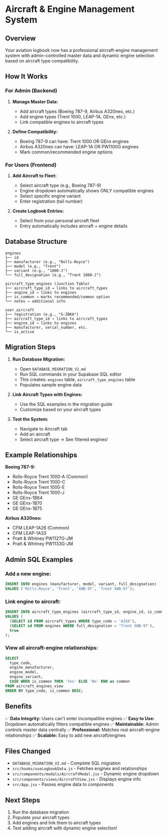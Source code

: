 # Aircraft & Engine Management System

## Overview
Your aviation logbook now has a professional aircraft-engine management system with admin-controlled master data and dynamic engine selection based on aircraft type compatibility.

## How It Works

### For Admin (Backend)
1. **Manage Master Data:**
   - Add aircraft types (Boeing 787-9, Airbus A320neo, etc.)
   - Add engine types (Trent 1000, LEAP-1A, GEnx, etc.)
   - Link compatible engines to aircraft types

2. **Define Compatibility:**
   - Boeing 787-9 can have: Trent 1000 OR GEnx engines
   - Airbus A320neo can have: LEAP-1A OR PW1100G engines
   - Mark common/recommended engine options

### For Users (Frontend)
1. **Add Aircraft to Fleet:**
   - Select aircraft type (e.g., Boeing 787-9)
   - Engine dropdown automatically shows ONLY compatible engines
   - Select specific engine variant
   - Enter registration (tail number)

2. **Create Logbook Entries:**
   - Select from your personal aircraft fleet
   - Entry automatically includes aircraft + engine details

## Database Structure

```
engines
├── id
├── manufacturer (e.g., "Rolls-Royce")
├── model (e.g., "Trent")
├── variant (e.g., "1000-J")
└── full_designation (e.g., "Trent 1000-J")

aircraft_type_engines (Junction Table)
├── aircraft_type_id → links to aircraft_types
├── engine_id → links to engines
├── is_common → marks recommended/common option
└── notes → additional info

user_aircraft
├── registration (e.g., "G-ZBKA")
├── aircraft_type_id → links to aircraft_types
├── engine_id → links to engines
├── manufacturer, serial_number, etc.
└── is_active
```

## Migration Steps

1. **Run Database Migration:**
   - Open `DATABASE_MIGRATION_V2.md`
   - Run SQL commands in your Supabase SQL editor
   - This creates: `engines` table, `aircraft_type_engines` table
   - Populates sample engine data

2. **Link Aircraft Types with Engines:**
   - Use the SQL examples in the migration guide
   - Customize based on your aircraft types

3. **Test the System:**
   - Navigate to Aircraft tab
   - Add an aircraft
   - Select aircraft type → See filtered engines!

## Example Relationships

**Boeing 787-9:**
- Rolls-Royce Trent 1000-A (Common)
- Rolls-Royce Trent 1000-C
- Rolls-Royce Trent 1000-E
- Rolls-Royce Trent 1000-J
- GE GEnx-1B64
- GE GEnx-1B70
- GE GEnx-1B75

**Airbus A320neo:**
- CFM LEAP-1A26 (Common)
- CFM LEAP-1A33
- Pratt & Whitney PW1127G-JM
- Pratt & Whitney PW1133G-JM

## Admin SQL Examples

### Add a new engine:
```sql
INSERT INTO engines (manufacturer, model, variant, full_designation)
VALUES ('Rolls-Royce', 'Trent', 'XWB-97', 'Trent XWB-97');
```

### Link engine to aircraft:
```sql
INSERT INTO aircraft_type_engines (aircraft_type_id, engine_id, is_common)
VALUES (
  (SELECT id FROM aircraft_types WHERE type_code = 'A350'),
  (SELECT id FROM engines WHERE full_designation = 'Trent XWB-97'),
  true
);
```

### View all aircraft-engine relationships:
```sql
SELECT
  type_code,
  engine_manufacturer,
  engine_model,
  engine_variant,
  CASE WHEN is_common THEN 'Yes' ELSE 'No' END as common
FROM aircraft_engines_view
ORDER BY type_code, is_common DESC;
```

## Benefits

✅ **Data Integrity:** Users can't enter incompatible engines
✅ **Easy to Use:** Dropdown automatically filters compatible engines
✅ **Maintainable:** Admin controls master data centrally
✅ **Professional:** Matches real aircraft-engine relationships
✅ **Scalable:** Easy to add new aircraft/engines

## Files Changed

- `DATABASE_MIGRATION_V2.md` - Complete SQL migration
- `src/hooks/useLogbookData.js` - Fetches engines and relationships
- `src/components/modals/AircraftModal.jsx` - Dynamic engine dropdown
- `src/components/views/AircraftView.jsx` - Displays engine info
- `src/App.jsx` - Passes engine data to components

## Next Steps

1. Run the database migration
2. Populate your aircraft types
3. Add engines and link them to aircraft types
4. Test adding aircraft with dynamic engine selection!
